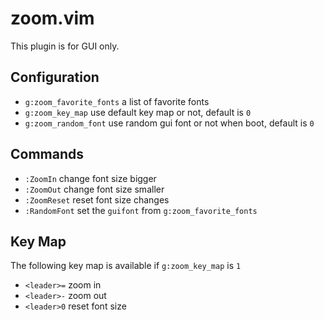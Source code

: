 # zoom.vim

This plugin is for GUI only.


## Configuration

* `g:zoom_favorite_fonts`  a list of favorite fonts
* `g:zoom_key_map`  use default key map or not, default is `0`
* `g:zoom_random_font`  use random gui font or not when boot, default is `0`


## Commands

* `:ZoomIn`  change font size bigger
* `:ZoomOut`  change font size smaller
* `:ZoomReset`  reset font size changes
* `:RandomFont`  set the `guifont` from `g:zoom_favorite_fonts`


## Key Map

The following key map is available if `g:zoom_key_map` is `1`

* `<leader>=`  zoom in
* `<leader>-`  zoom out
* `<leader>0`  reset font size
